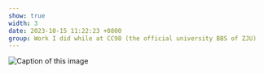 ```yaml
---
show: true
width: 3
date: 2023-10-15 11:22:23 +0800
group: Work I did while at CC98 (the official university BBS of ZJU)
---
```

<div>
    <img data-src="{{ 'assets/images/paintings/cc98/2023-10-15-112223.png' | relative_url }}" class="lazy w-100 rounded" src="{{ '/assets/images/empty_300x200.png' | relative_url }}" data-toggle="tooltip" data-placement="top" title="Caption of this image">
</div>
